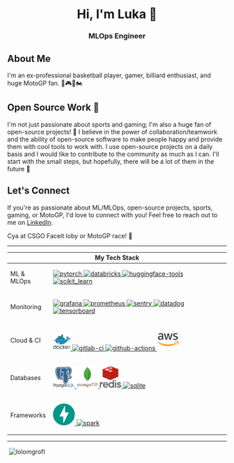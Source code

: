<h1 align="center">Hi, I'm Luka 🤙 </h1>
<h3 align="center">MLOps Engineer </h3>

## About Me

I'm an ex-professional basketball player, gamer, billiard enthusiast, and huge MotoGP fan. 🏀🎮🎱🏍️ 

## Open Source Work 🙌 

I'm not just passionate about sports and gaming; I'm also a huge fan of open-source projects! 🚀 I believe in the power of collaboration/teamwork and the ability of open-source software to make people happy and provide them with cool tools to work with. I use open-source projects on a daily basis and I would like to contribute to the community as much as I can. I'll start with the small steps, but hopefully, there will be a lot of them in the future 🙏 

## Let's Connect

If you're as passionate about ML/MLOps, open-source projects, sports, gaming, or MotoGP, I'd love to connect with you! Feel free to reach out to me on [LinkedIn](https://www.linkedin.com/in/vuksanovicluka/).

Cya at CSGO Faceit loby or MotoGP race! 👋 


---

<table>
    <thead>
        <tr>
            <th colspan="2">My Tech Stack</th>
        </tr>
    </thead>
    <tbody>
        <tr>
          <td>ML & MLOps</td>
          <td>
            <p align="left">
              <a href="https://pytorch.org/" target="_blank" rel="noreferrer"> 
                <img src="https://www.vectorlogo.zone/logos/pytorch/pytorch-icon.svg" alt="pytorch" width="50" height="50"/> 
              </a>
                </a>
                <a href="https://www.databricks.com/" target="_blank" rel="noreferrer"> 
                <img src="https://www.vectorlogo.zone/logos/databricks/databricks-ar21.svg" alt="databricks" width="50" height="50"/> 
              </a>
              <a href="https://huggingface.co/" target="_blank" rel="noreferrer"> 
                <img src="https://uptime-storage.s3.amazonaws.com/logos/d32f5c39b694f3e64d29fc2c9b988cdd.png" alt="huggingface-tools" width="40" height="40"/> 
              </a>
              <a href="https://scikit-learn.org/" target="_blank" rel="noreferrer"> 
                <img src="https://upload.wikimedia.org/wikipedia/commons/0/05/Scikit_learn_logo_small.svg" alt="scikit_learn" width="40" height="40"/> 
              </a>
            </p>
          </td>
        </tr>
        <tr>
          <td> Monitoring</td>
          <td>
            <p align="left">
              <a href="https://grafana.com" target="_blank" rel="noreferrer"> 
                <img src="https://www.vectorlogo.zone/logos/grafana/grafana-icon.svg" alt="grafana" width="50" height="50"/> 
              </a>
                <a href="https://prometheus.io/" target="_blank" rel="noreferrer"> 
                <img src="https://www.vectorlogo.zone/logos/prometheusio/prometheusio-ar21.svg" alt="prometheus" width="50" height="50"/> 
              </a>
                <a href="https://sentry.io" target="_blank" rel="noreferrer"> 
                <img src="https://www.vectorlogo.zone/logos/sentryio/sentryio-icon.svg" alt="sentry" width="50" height="50"/> 
              </a>
                <a href="https://www.datadoghq.com/" target="_blank" rel="noreferrer"> 
                <img src="https://www.vectorlogo.zone/logos/datadoghq/datadoghq-icon.svg" alt="datadog" width="50" height="50"/> 
              </a>
              <a href="https://www.tensorflow.org/tensorboard" target="_blank" rel="noreferrer"> 
                <img src="https://www.tensorflow.org/site-assets/images/project-logos/tensorboard-logo-social.png" alt="tensorboard" width="50" height="50"/> 
              </a>
            </p>
          </td>
        </tr>
        <tr>
          <td>Cloud & CI</td>
          <td>
            <p align="left"> 
              <a href="https://www.docker.com/" target="_blank" rel="noreferrer"> 
                <img src="https://raw.githubusercontent.com/devicons/devicon/master/icons/docker/docker-original-wordmark.svg" alt="docker" width="40" height="40"/> 
              </a>
              <a href="https://about.gitlab.com/" target="_blank" rel="noreferrer"> 
                <img src="https://about.gitlab.com/images/press/logo/svg/gitlab-icon-rgb.svg" alt="gitlab-ci" width="50" height="50"/> 
              </a>
              <a href="https://github.com/features/actions" target="_blank" rel="noreferrer"> 
                <img src="https://camo.githubusercontent.com/5e86afd16a93f1249f4b8d31783e110da71fd7ded147f2fc957320b39f842f34/68747470733a2f2f63646e2e737667706f726e2e636f6d2f6c6f676f732f6769746875622d616374696f6e732e737667" alt="github-actions" width="50" height="50"/> 
              </a>
              <a href="https://aws.amazon.com" target="_blank" rel="noreferrer"> 
                <img src="https://raw.githubusercontent.com/devicons/devicon/master/icons/amazonwebservices/amazonwebservices-original-wordmark.svg" alt="aws" width="50" height="50"/>
              </a>
            </p>
          </td>
        </tr>
        <tr>
          <td>Databases</td>
          <td>
            <p align="left">
              <a href="https://www.postgresql.org" target="_blank" rel="noreferrer"> 
                <img src="https://raw.githubusercontent.com/devicons/devicon/master/icons/postgresql/postgresql-original-wordmark.svg" alt="postgresql" width="50" height="50"/> 
              </a>
              <a href="https://www.mongodb.com/" target="_blank" rel="noreferrer">
                <img src="https://raw.githubusercontent.com/devicons/devicon/master/icons/mongodb/mongodb-original-wordmark.svg" alt="mongodb" width="50" height="50"/> 
              </a>
              <a href="https://redis.io" target="_blank" rel="noreferrer"> 
                <img src="https://raw.githubusercontent.com/devicons/devicon/master/icons/redis/redis-original-wordmark.svg" alt="redis" width="50" height="50"/> 
              </a>
              <a href="https://www.snowflake.com/en/" target="_blank" rel="noreferrer"> 
                <img src="https://www.vectorlogo.zone/logos/snowflake/snowflake-icon.svg" alt="sqlite" width="50" height="50"/>
              </a>
            </p>
          </td>
        </tr>
        <tr>
          <td>Frameworks</td>
          <td>
            <p align="left">
              <a href="https://fastapi.tiangolo.com/" target="_blank" rel="noreferrer"> 
                <img src="https://github.com/devicons/devicon/blob/master/icons/fastapi/fastapi-plain.svg" alt="fastapi" width="50" height="50"/>
             <a href="https://spark.apache.org/" target="_blank" rel="noreferrer"> 
                <img src="https://www.vectorlogo.zone/logos/apache_spark/apache_spark-ar21.svg" alt="spark" width="50" height="50"/>
            </p>
          </td>
        </tr>
    </tbody>
</table>

---

<p align="left">&nbsp;<img align="center" src="https://github-readme-stats.vercel.app/api?username=lolomgrofl&show_icons=true&locale=en&theme=calm" alt="lolomgrofl" /></p>
